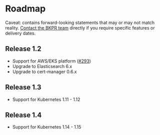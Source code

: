 # Roadmap

Caveat: contains forward-looking statements that may or may not match reality. [Contact the BKPR team](https://github.com/marvinpuethe/kubeprod/issues/new) directly if you require specific features or delivery dates.

## Release 1.2

- Support for AWS/EKS platform ([#293](https://github.com/marvinpuethe/kubeprod/issues/293))
- Upgrade to Elasticsearch 6.x
- Upgrade to cert-manager 0.6.x

## Release 1.3

- Support for Kubernetes 1.11 - 1.12

## Release 1.4

- Support for Kubernetes 1.14 - 1.15
